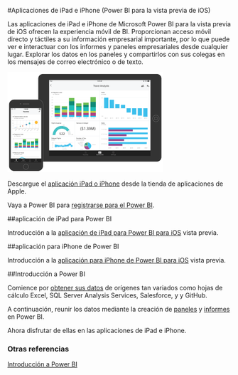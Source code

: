 <properties 
   pageTitle="Aplicaciones de iPad e iPhone (Power BI para la vista previa de iOS)" 
   description="Aplicaciones de iPad e iPhone (Power BI para la vista previa de iOS)" 
   services="powerbi" 
   documentationCenter="" 
   authors="v-anpasi" 
   manager="mblythe" 
   editor=""
   tags=""/>
 
<tags
   ms.service="powerbi"
   ms.devlang="NA"
   ms.topic="article"
   ms.tgt_pltfrm="NA"
   ms.workload="powerbi"
   ms.date="06/19/2015"
   ms.author="v-anpasi"/>

#Aplicaciones de iPad e iPhone \(Power BI para la vista previa de iOS\)

Las aplicaciones de iPad e iPhone de Microsoft Power BI para la vista previa de iOS ofrecen la experiencia móvil de BI. Proporcionan acceso móvil directo y táctiles a su información empresarial importante, por lo que puede ver e interactuar con los informes y paneles empresariales desde cualquier lugar. Explorar los datos en los paneles y compartirlos con sus colegas en los mensajes de correo electrónico o de texto.

![](media/powerbi-mobile-ipad-iphone-apps/PBI_iPad_iPhoneDevices.png)

Descargue el [aplicación iPad o iPhone](http://go.microsoft.com/fwlink/?LinkId=522062 "aplicación de iPad o iPhone") desde la tienda de aplicaciones de Apple.

Vaya a Power BI para [registrarse para el Power BI](http://go.microsoft.com/fwlink/?LinkID=513879 "Suscríbase a las Power BI").

##aplicación de iPad para Power BI

Introducción a la [aplicación de iPad para Power BI para iOS](http://support.powerbi.com/knowledgebase/articles/467172-get-started-with-the-ipad-app-power-bi-for-ios-pr) vista previa.

##aplicación para iPhone de Power BI

Introducción a la [aplicación para iPhone de Power BI para iOS](http://support.powerbi.com/knowledgebase/articles/527036-get-started-with-the-iphone-app-power-bi-for-ios) vista previa.

##Introducción a Power BI

Comience por [obtener sus datos](http://support.powerbi.com/knowledgebase/topics/63369-get-data) de orígenes tan variados como hojas de cálculo Excel, SQL Server Analysis Services, Salesforce, y y GitHub.

A continuación, reunir los datos mediante la creación de [paneles](http://support.powerbi.com/knowledgebase/topics/65158-all-about-dashboards) y [informes](http://support.powerbi.com/knowledgebase/topics/65157-all-about-reports) en Power BI.

Ahora disfrutar de ellas en las aplicaciones de iPad e iPhone.

### Otras referencias

[Introducción a Power BI](http://support.powerbi.com/knowledgebase/articles/430814-get-started-with-power-bi-preview)
